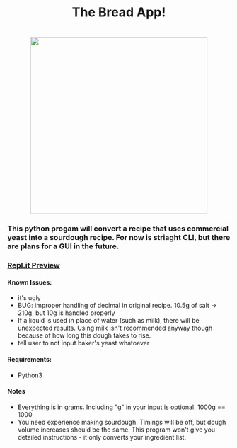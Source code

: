 <h1 align='center'>The Bread App!</h1>

<h1 align='center'><img src="https://images.unsplash.com/photo-1597604396383-b8ca64ed8fa7?ixid=MXwxMjA3fDB8MHxwaG90by1wYWdlfHx8fGVufDB8fHw%3D&ixlib=rb-1.2.1&auto=format&fit=crop&w=967&q=80" alt="" srcset="" width="400"></h1>

<h3>This python progam will convert a recipe that uses commercial yeast into a sourdough recipe.  For now is striaght CLI, but there are plans for a GUI in the future.</h3>

<h3><a href="https://repl.it/@ljensen505/ImpracticalMediocreSeahorse#main.py" target="_blank">Repl.it Preview</a></h3>

<h4>Known Issues:</h4>
    <ul>
        <li>it's ugly</li>
        <li>BUG: improper handling of decimal in original recipe. 10.5g of salt -> 210g, but 10g is handled properly</li>
        <li>If a liquid is used in place of water (such as milk), there will be unexpected results.  Using milk isn't recommended anyway though because of how long this dough takes to rise.</li>
        <li>tell user to not input baker's yeast whatoever</li>
    </ul>

<h4>Requirements:</h4>
    <ul>
        <li>Python3</li>
    </ul>

<h4>Notes</h4>
    <ul>
        <li>Everything is in grams. Including "g" in your input is optional. 1000g == 1000</li>
        <li>You need experience making sourdough. Timings will be off, but dough volume increases should be the same.  This program won't give you detailed instructions - it only converts your ingredient list.</li>
    </ul>